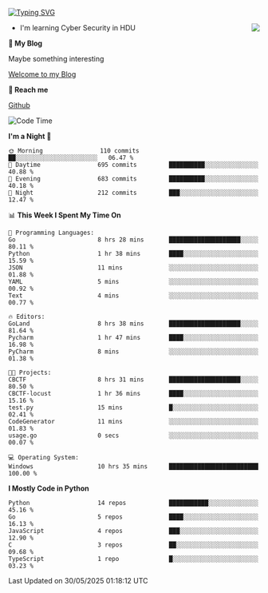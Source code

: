 [![Typing SVG](https://readme-typing-svg.herokuapp.com?font=Fira+Code&pause=1000&random=false&width=450&height=60&lines=Hello+%F0%9F%91%8B%F0%9F%8F%BB;I'm+JBNRZ)](https://git.io/typing-svg)

<a href="#">
  <img align="right" src="https://github-readme-stats.vercel.app/api?username=JBNRZ&show_icons=true&bg_color=15,f2f7fd,E0EAFC" />
</a>

- I'm learning Cyber Security in HDU

 **🌱 My Blog**

Maybe something interesting

[Welcome to my Blog](https://jbnrz.com.cn/)

 **💬 Reach me** 

[Github](https://github.com/JBNRZ)


<!--START_SECTION:waka-->
![Code Time](http://img.shields.io/badge/Code%20Time-1%2C201%20hrs%2013%20mins-blue)

**I'm a Night 🦉** 

```text
🌞 Morning                110 commits         ██░░░░░░░░░░░░░░░░░░░░░░░   06.47 % 
🌆 Daytime                695 commits         ██████████░░░░░░░░░░░░░░░   40.88 % 
🌃 Evening                683 commits         ██████████░░░░░░░░░░░░░░░   40.18 % 
🌙 Night                  212 commits         ███░░░░░░░░░░░░░░░░░░░░░░   12.47 % 
```


📊 **This Week I Spent My Time On** 

```text
💬 Programming Languages: 
Go                       8 hrs 28 mins       ████████████████████░░░░░   80.11 % 
Python                   1 hr 38 mins        ████░░░░░░░░░░░░░░░░░░░░░   15.59 % 
JSON                     11 mins             ░░░░░░░░░░░░░░░░░░░░░░░░░   01.88 % 
YAML                     5 mins              ░░░░░░░░░░░░░░░░░░░░░░░░░   00.92 % 
Text                     4 mins              ░░░░░░░░░░░░░░░░░░░░░░░░░   00.77 % 

🔥 Editors: 
GoLand                   8 hrs 38 mins       ████████████████████░░░░░   81.64 % 
Pycharm                  1 hr 47 mins        ████░░░░░░░░░░░░░░░░░░░░░   16.98 % 
PyCharm                  8 mins              ░░░░░░░░░░░░░░░░░░░░░░░░░   01.38 % 

🐱‍💻 Projects: 
CBCTF                    8 hrs 31 mins       ████████████████████░░░░░   80.50 % 
CBCTF-locust             1 hr 36 mins        ████░░░░░░░░░░░░░░░░░░░░░   15.16 % 
test.py                  15 mins             █░░░░░░░░░░░░░░░░░░░░░░░░   02.41 % 
CodeGenerator            11 mins             ░░░░░░░░░░░░░░░░░░░░░░░░░   01.83 % 
usage.go                 0 secs              ░░░░░░░░░░░░░░░░░░░░░░░░░   00.07 % 

💻 Operating System: 
Windows                  10 hrs 35 mins      █████████████████████████   100.00 % 
```

**I Mostly Code in Python** 

```text
Python                   14 repos            ███████████░░░░░░░░░░░░░░   45.16 % 
Go                       5 repos             ████░░░░░░░░░░░░░░░░░░░░░   16.13 % 
JavaScript               4 repos             ███░░░░░░░░░░░░░░░░░░░░░░   12.90 % 
C                        3 repos             ██░░░░░░░░░░░░░░░░░░░░░░░   09.68 % 
TypeScript               1 repo              █░░░░░░░░░░░░░░░░░░░░░░░░   03.23 % 
```




 Last Updated on 30/05/2025 01:18:12 UTC
<!--END_SECTION:waka-->
